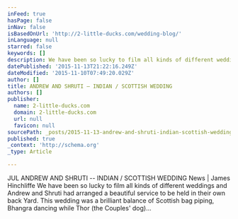 ```yaml
---
inFeed: true
hasPage: false
inNav: false
isBasedOnUrl: 'http://2-little-ducks.com/wedding-blog/'
inLanguage: null
starred: false
keywords: []
description: We have been so lucky to film all kinds of different weddings and Andrew and S
datePublished: '2015-11-13T21:22:16.249Z'
dateModified: '2015-11-10T07:49:20.029Z'
author: []
title: ANDREW AND SHRUTI – INDIAN / SCOTTISH WEDDING
authors: []
publisher:
  name: 2-little-ducks.com
  domain: 2-little-ducks.com
  url: null
  favicon: null
sourcePath: _posts/2015-11-13-andrew-and-shruti-indian-scottish-wedding.md
published: true
_context: 'http://schema.org'
_type: Article

---
```

JUL ANDREW AND SHRUTI -- INDIAN / SCOTTISH WEDDING News | James Hinchliffe We have been so lucky to film all kinds of different weddings and Andrew and Shruti had arranged a beautiful service to be held in their own back Yard. This wedding was a brilliant balance of Scottish bag piping, Bhangra dancing while Thor (the Couples' dog)...